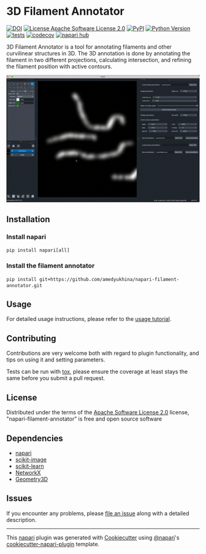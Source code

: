 # 3D Filament Annotator

[![DOI](https://zenodo.org/badge/513980347.svg)](https://zenodo.org/badge/latestdoi/513980347)
[![License Apache Software License 2.0](https://img.shields.io/pypi/l/napari-filament-annotator.svg?color=green)](https://github.com/amedyukhina/napari-filament-annotator/raw/main/LICENSE)
[![PyPI](https://img.shields.io/pypi/v/napari-filament-annotator.svg?color=green)](https://pypi.org/project/napari-filament-annotator)
[![Python Version](https://img.shields.io/pypi/pyversions/napari-filament-annotator.svg?color=green)](https://python.org)
[![tests](https://github.com/amedyukhina/napari-filament-annotator/workflows/tests/badge.svg)](https://github.com/amedyukhina/napari-filament-annotator/actions)
[![codecov](https://codecov.io/gh/amedyukhina/napari-filament-annotator/branch/main/graph/badge.svg)](https://codecov.io/gh/amedyukhina/napari-filament-annotator)
[![napari hub](https://img.shields.io/endpoint?url=https://api.napari-hub.org/shields/napari-filament-annotator)](https://napari-hub.org/plugins/napari-filament-annotator)

3D Filament Annotator is a tool for annotating filaments and other curvilinear structures in 3D. 
The 3D annotation is done by annotating the filament in two different projections, 
calculating intersection, and refining the filament position with active contours.

![demo](https://github.com/amedyukhina/napari-filament-annotator/blob/main/docs/demo_09.gif)


## Installation

### Install napari

    pip install napari[all]

### Install the filament annotator

<!--
You can install `napari-filament-annotator` via [pip]:

    pip install napari-filament-annotator


To install latest development version :
-->
    pip install git+https://github.com/amedyukhina/napari-filament-annotator.git

## Usage

For detailed usage instructions, please refer to the [usage tutorial](docs/tutorial.md).

## Contributing

Contributions are very welcome both with regard to plugin functionality, and
tips on using it and setting parameters. 

Tests can be run with [tox], please ensure
the coverage at least stays the same before you submit a pull request.

## License

Distributed under the terms of the [Apache Software License 2.0] license,
"napari-filament-annotator" is free and open source software

## Dependencies

- [napari](https://github.com/napari/napari)
- [scikit-image](https://scikit-image.org/)
- [scikit-learn](https://github.com/scikit-learn/scikit-learn)
- [NetworkX](https://networkx.org/documentation/stable/index.html)
- [Geometry3D](https://github.com/GouMinghao/Geometry3D)


## Issues

If you encounter any problems, please [file an issue] along with a detailed description.


----------------------------------

This [napari] plugin was generated with [Cookiecutter] using [@napari]'s [cookiecutter-napari-plugin] template.


<!--
Don't miss the full getting started guide to set up your new package:
https://github.com/napari/cookiecutter-napari-plugin#getting-started

and review the napari docs for plugin developers:
https://napari.org/plugins/index.html
-->


[napari]: https://github.com/napari/napari
[Cookiecutter]: https://github.com/audreyr/cookiecutter
[@napari]: https://github.com/napari
[MIT]: http://opensource.org/licenses/MIT
[BSD-3]: http://opensource.org/licenses/BSD-3-Clause
[GNU GPL v3.0]: http://www.gnu.org/licenses/gpl-3.0.txt
[GNU LGPL v3.0]: http://www.gnu.org/licenses/lgpl-3.0.txt
[Apache Software License 2.0]: http://www.apache.org/licenses/LICENSE-2.0
[Mozilla Public License 2.0]: https://www.mozilla.org/media/MPL/2.0/index.txt
[cookiecutter-napari-plugin]: https://github.com/napari/cookiecutter-napari-plugin

[file an issue]: https://github.com/amedyukhina/napari-filament-annotator/issues

[napari]: https://github.com/napari/napari
[tox]: https://tox.readthedocs.io/en/latest/
[pip]: https://pypi.org/project/pip/
[PyPI]: https://pypi.org/
